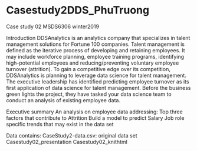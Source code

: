 # Casestudy2DDS_PhuTruong
Case study 02 MSDS6306 winter2019

Introduction
DDSAnalytics is an analytics company that specializes in talent management solutions for Fortune 100 companies. Talent management is defined as the iterative process of developing and retaining employees. It may include workforce planning, employee training programs, identifying high-potential employees and reducing/preventing voluntary employee turnover (attrition). To gain a competitive edge over its competition, DDSAnalytics is planning to leverage data science for talent management. The executive leadership has identified predicting employee turnover as its first application of data science for talent management. Before the business green lights the project, they have tasked your data science team to conduct an analysis of existing employee data. 

Executive summary
An analysis on employee data addressing:
Top three factors that contribute to Attrition 
Build a model to predict Salary
Job role specific trends that may exist in the data set 

Data contains:
CaseStudy2-data.csv:  original data set
Casestudy02_presentation
Casestudy02_knithtml


